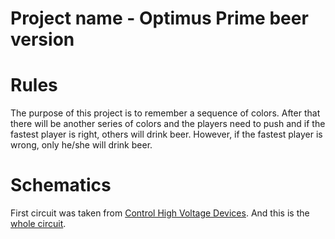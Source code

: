 # Project name - Optimus Prime beer version



# Rules
The purpose of this project is to remember a sequence of colors.
After that there will be another series of colors and the players need
to push and if the fastest player is right, others will drink beer.
However, if the fastest player is wrong, only he/she will drink beer.  

# Schematics
First circuit was taken from [Control High Voltage Devices](https://howtomechatronics.com/tutorials/arduino/control-high-voltage-devices-arduino-relay-tutorial/). And this is the [whole circuit](https://drive.google.com/open?id=1aaEmxFsByKZnA9qFmCxOx5QdOd1VNaZ5).
